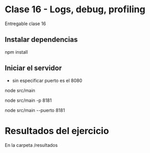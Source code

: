# Clase 16 - Logs, debug, profiling

Entregable clase 16

## Instalar dependencias

npm install

## Iniciar el servidor

* sin especificar puerto es el 8080

node src/main  

node src/main -p 8181

node src/main --puerto 8181


# Resultados del ejercicio

En la carpeta /resultados


